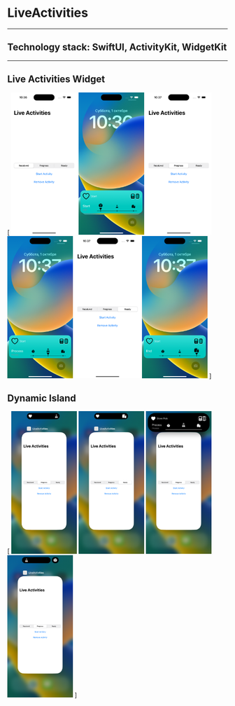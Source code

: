 # LiveActivities

---
## Technology stack: SwiftUI, ActivityKit, WidgetKit
---

## Live Activities Widget

[
<img src="https://github.com/MikkiWhiteDove/LiveActivities/blob/main/screens/1App.png" width="150" hedth="300">
<img src="https://github.com/MikkiWhiteDove/LiveActivities/blob/main/screens/1Widget.png" width="150" hedth="300">
<img src="https://github.com/MikkiWhiteDove/LiveActivities/blob/main/screens/2App.png" width="150" hedth="300">
<img src="https://github.com/MikkiWhiteDove/LiveActivities/blob/main/screens/2Widget.png" width="150" hedth="300">
<img src="https://github.com/MikkiWhiteDove/LiveActivities/blob/main/screens/3App.png" width="150" hedth="300">
<img src="https://github.com/MikkiWhiteDove/LiveActivities/blob/main/screens/3Widget.png" width="150" hedth="300">
]

## Dynamic Island

[
<img src="https://github.com/MikkiWhiteDove/LiveActivities/blob/main/screens/DynamicIslandProgress.png" width="150" hedth="300">
<img src="https://github.com/MikkiWhiteDove/LiveActivities/blob/main/screens/DynamicIsland.png" width="150" hedth="300">
<img src="https://github.com/MikkiWhiteDove/LiveActivities/blob/main/screens/DynamicIslandBig.png" width="150" hedth="300">
<img src="https://github.com/MikkiWhiteDove/LiveActivities/blob/main/screens/DynamicIslandAll.png" width="150" hedth="300">
]
